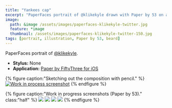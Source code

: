 ```yaml
---
title: "Yankees cap"
excerpt: "PaperFaces portrait of @klikekyle drawn with Paper by 53 on an iPad."
image: 
  path: &image /assets/images/paperfaces-klikekyle-twitter.jpg 
  feature: *image
  thumbnail: /assets/images/paperfaces-klikekyle-twitter-150.jpg
tags: [portrait, illustration, Paper by 53, beard]
---
```


PaperFaces portrait of [@klikekyle](https://twitter.com/klikekyle).

* **Stylus:** None
* **Application:** [Paper by FiftyThree for iOS](http://www.fiftythree.com/paper)

{% figure caption:"Sketching out the composition with pencil." %}
[![Work in process screenshot](/assets/images/paperfaces-klikekyle-process-1-750.jpg)](/assets/images/paperfaces-klikekyle-process-1-lg.jpg)
{% endfigure %}

{% figure caption:"Work in progress screenshots (Paper by 53)." class:"half" %}
[![](/assets/images/paperfaces-klikekyle-process-2-600.jpg)](/assets/images/paperfaces-klikekyle-process-2-lg.jpg)
[![](/assets/images/paperfaces-klikekyle-process-3-600.jpg)](/assets/images/paperfaces-klikekyle-process-3-lg.jpg)
[![](/assets/images/paperfaces-klikekyle-process-4-600.jpg)](/assets/images/paperfaces-klikekyle-process-4-lg.jpg)
[![](/assets/images/paperfaces-klikekyle-process-5-600.jpg)](/assets/images/paperfaces-klikekyle-process-5-lg.jpg)
{% endfigure %}
